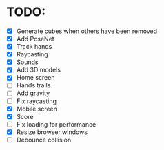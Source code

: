 # TODO:

- [x] Generate cubes when others have been removed
- [x] Add PoseNet
- [x] Track hands
- [x] Raycasting
- [x] Sounds
- [x] Add 3D models
- [x] Home screen
- [ ] Hands trails
- [ ] Add gravity
- [ ] Fix raycasting
- [x] Mobile screen
- [x] Score
- [ ] Fix loading for performance
- [x] Resize browser windows
- [ ] Debounce collision
